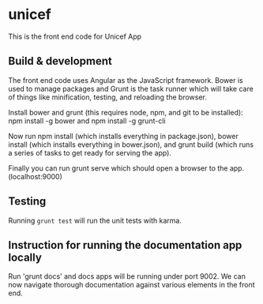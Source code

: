 # unicef

This is the front end code for Unicef App

## Build & development

The front end code uses Angular as the JavaScript framework. Bower is used to manage packages and Grunt is the task runner which will take care of things like minification, testing, and reloading the browser.

Install bower and grunt (this requires node, npm, and git to be installed): npm install -g bower and npm install -g grunt-cli

Now run npm install (which installs everything in package.json), bower install (which installs everything in bower.json), and grunt build (which runs a series of tasks to get ready for serving the app).

Finally you can run grunt serve which should open a browser to the app. (localhost:9000)

## Testing

Running `grunt test` will run the unit tests with karma.

## Instruction for running the documentation app locally

Run 'grunt docs' and docs apps will be running under port 9002.
We can now navigate thorough documentation against various elements in the front end.
